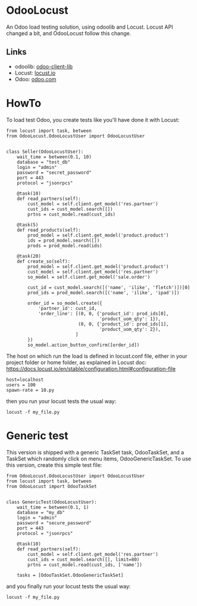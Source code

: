 # OdooLocust

An Odoo load testing solution, using odoolib and Locust. Locust API changed a bit, and OdooLocust follow this change.

## Links

* odoolib: <a href="https://github.com/odoo/odoo-client-lib">odoo-client-lib</a>
* Locust: <a href="http://locust.io">locust.io</a>
* Odoo: <a href="https://odoo.com">odoo.com</a>

# HowTo

To load test Odoo, you create tests like you'll have done it with Locust:

```
from locust import task, between
from OdooLocust.OdooLocustUser import OdooLocustUser


class Seller(OdooLocustUser):
    wait_time = between(0.1, 10)
    database = "test_db"
    login = "admin"
    password = "secret_password"
    port = 443
    protocol = "jsonrpcs"

    @task(10)
    def read_partners(self):
        cust_model = self.client.get_model('res.partner')
        cust_ids = cust_model.search([])
        prtns = cust_model.read(cust_ids)

    @task(5)
    def read_products(self):
        prod_model = self.client.get_model('product.product')
        ids = prod_model.search([])
        prods = prod_model.read(ids)

    @task(20)
    def create_so(self):
        prod_model = self.client.get_model('product.product')
        cust_model = self.client.get_model('res.partner')
        so_model = self.client.get_model('sale.order')

        cust_id = cust_model.search([('name', 'ilike', 'fletch')])[0]
        prod_ids = prod_model.search([('name', 'ilike', 'ipad')])

        order_id = so_model.create({
            'partner_id': cust_id,
            'order_line': [(0, 0, {'product_id': prod_ids[0],
                                   'product_uom_qty': 1}),
                           (0, 0, {'product_id': prod_ids[1],
                                   'product_uom_qty': 2}),
                          ]
        })
        so_model.action_button_confirm([order_id])
```

The host on which run the load is defined in locust.conf file, either in your project folder or home folder, as explained in Locust doc:
https://docs.locust.io/en/stable/configuration.html#configuration-file

```
host=localhost
users = 100
spawn-rate = 10.py
```

then you run your locust tests the usual way:

```
locust -f my_file.py
```

# Generic test

This version is shipped with a generic TaskSet task, OdooTaskSet, and a TaskSet which randomly click on menu items,
OdooGenericTaskSet.  To use this version, create this simple test file:

```
from OdooLocust.OdooLocustUser import OdooLocustUser
from locust import task, between
from OdooLocust import OdooTaskSet


class GenericTest(OdooLocustUser):
    wait_time = between(0.1, 1)
    database = "my_db"
    login = "admin"
    password = "secure_password"
    port = 443
    protocol = "jsonrpcs"

    @task(10)
    def read_partners(self):
        cust_model = self.client.get_model('res.partner')
        cust_ids = cust_model.search([], limit=80)
        prtns = cust_model.read(cust_ids, ['name'])

    tasks = [OdooTaskSet.OdooGenericTaskSet]
```

and you finally run your locust tests the usual way:

```
locust -f my_file.py
```
